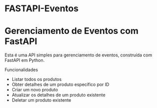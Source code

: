 # FASTAPI-Eventos

# Gerenciamento de Eventos com FastAPI
Esta é uma API simples para gerenciamento de eventos, construída com FastAPI em Python.

Funcionalidades

- Listar todos os produtos
- Obter detalhes de um produto específico por ID
- Criar um novo produto
- Atualizar os detalhes de um produto existente
- Deletar um produto existente

